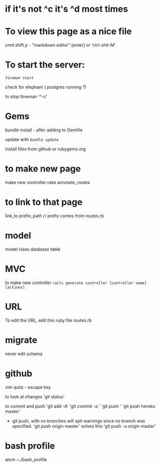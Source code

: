 # if it's not ^c it's ^d most times

# To view this page as a nice file
cmd shift p - "markdown editor" [enter]
or
'ctrl-shit-M'

# To start the server:
`foreman start`

check for elephant ( postgres running ?)

to stop foreman '^-c'

# Gems
bundle install - after adding to Gemfile

update with `bundle update`

install files from github or rubygems.org



# to make new page
make new controller
rake annotate_routes

# to link to that page
link_to prefix_path // prefix comes from routes.rb

# model
model class
database table

# MVC
to make new controller
`rails generate controller [controller name] [actions]`

# URL
To edit the URL, edit this ruby file
routes.rb

# migrate
never edit schema

# github
vim quits - escape key

to look at changes
'git status'

to commit and push
'git add -A'
'git commit -a '
'git push '
'git push heroku master'

* git push, with no branches will spit warnings since no branch was specified.
'git push origin master' solves this
'git push -u origin master'

# bash profile
atom ~./bash_profile
